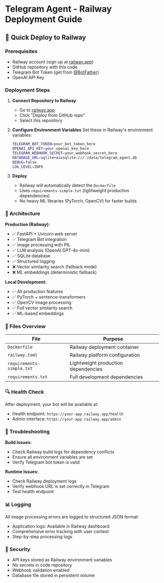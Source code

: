 # Telegram Agent - Railway Deployment Guide

## 🚀 Quick Deploy to Railway

### Prerequisites
- Railway account (sign up at [railway.app](https://railway.app))
- GitHub repository with this code
- Telegram Bot Token (get from [@BotFather](https://t.me/BotFather))
- OpenAI API Key

### Deployment Steps

1. **Connect Repository to Railway**
   - Go to [railway.app](https://railway.app)
   - Click "Deploy from GitHub repo"
   - Select this repository

2. **Configure Environment Variables**
   Set these in Railway's environment variables:
   ```bash
   TELEGRAM_BOT_TOKEN=your_bot_token_here
   OPENAI_API_KEY=your_openai_key_here
   TELEGRAM_WEBHOOK_SECRET=your_webhook_secret_here
   DATABASE_URL=sqlite+aiosqlite:///./data/telegram_agent.db
   DEBUG=false
   LOG_LEVEL=INFO
   ```

3. **Deploy**
   - Railway will automatically detect the `Dockerfile`
   - Uses `requirements-simple.txt` (lightweight production dependencies)
   - No heavy ML libraries (PyTorch, OpenCV) for faster builds

### 🔧 Architecture

**Production (Railway):**
- ✅ FastAPI + Uvicorn web server
- ✅ Telegram Bot integration  
- ✅ Image processing with PIL
- ✅ LLM analysis (OpenAI GPT-4o-mini)
- ✅ SQLite database
- ✅ Structured logging
- ❌ Vector similarity search (fallback mode)
- ❌ ML embeddings (deterministic fallback)

**Local Development:**
- ✅ All production features
- ✅ PyTorch + sentence-transformers
- ✅ OpenCV image processing
- ✅ Full vector similarity search
- ✅ ML-based embeddings

### 📝 Files Overview

| File | Purpose |
|------|---------|
| `Dockerfile` | Railway deployment container |
| `railway.toml` | Railway platform configuration |
| `requirements-simple.txt` | Lightweight production dependencies |
| `requirements.txt` | Full development dependencies |

### 🔍 Health Check

After deployment, your bot will be available at:
- Health endpoint: `https://your-app.railway.app/health`
- Admin interface: `https://your-app.railway.app/admin`

### 🐛 Troubleshooting

**Build Issues:**
- Check Railway build logs for dependency conflicts
- Ensure all environment variables are set
- Verify Telegram bot token is valid

**Runtime Issues:**
- Check Railway deployment logs
- Verify webhook URL is set correctly in Telegram
- Test health endpoint

### 📊 Logging

All image processing errors are logged to structured JSON format:
- Application logs: Available in Railway dashboard
- Comprehensive error tracking with user context
- Step-by-step processing logs

### 🔐 Security

- API keys stored as Railway environment variables
- No secrets in code repository
- Webhook validation enabled
- Database file stored in persistent volume